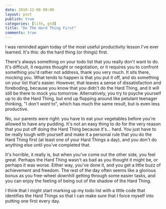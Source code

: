 ```yaml
---
date: 2010-12-08 00:00
layout: post
publish: true
categories: [life, gtd]
title: "Do The Hard Thing First"
comments: true
---
```


I was reminded again today of the most useful productivity lesson I've ever learned. It's this: do the hard thing (or things) first.

There's always something on your todo list that you really don't want to do. It's difficult, it requires thought or negotiation, or it requires you to confront something you'd rather not address, thank you very much. It sits there, mocking you. What tends to happen is that you put it off, and do something on your list that's easier. However, that leaves a sense of dissatisfaction and foreboding, because you know that you didn't do the Hard Thing, and it will still be there to mock you tomorrow. Alternatively, you try to psyche yourself up to do the Hard Thing, but end up flopping around like petulant teenager thinking, "I don't *want* to", which has much the same result, but is even less productive.

No, our parents were right: you have to eat your vegetables before you're allowed to have any pudding. It's not an easy thing to do for the very reason that you put off doing the Hard Thing because it's... hard. You just have to be really tough with yourself and make it a personal rule that you do the Hard Thing first (at least one of your Hard Things a day), and you don't do anything else until you've completed that.

It's horrible, it really is, but when you've come out the other side, you feel great. Perhaps the Hard Thing wasn't as bad as you thought it might be, or perhaps it was worse. Either way, you've done it, and you get a little buzz of achievement and freedom. The rest of the day often seems like a glorious bonus as you free-wheel downhill getting through some easier tasks, and you can enjoy the feeling of being out of the shadow of the Hard Thing.

I think that I might start marking up my todo list with a little code that identifies the Hard Things so that I can make sure that I force myself into putting one first every day.

